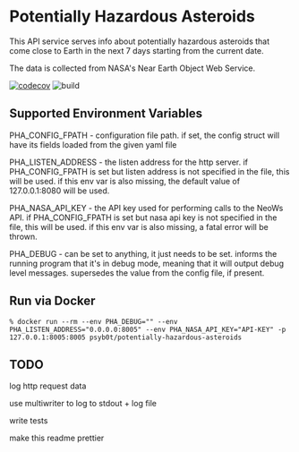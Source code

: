 # Potentially Hazardous Asteroids

This API service serves info about potentially hazardous asteroids that come close to Earth in the next 7 days starting from the current date.

The data is collected from NASA's Near Earth Object Web Service.

[![codecov](https://codecov.io/gh/psyb0t/potentially-hazardous-asteroids/branch/main/graph/badge.svg?token=4LANEUHEQX)](https://codecov.io/gh/psyb0t/potentially-hazardous-asteroids)
![build](https://github.com/psyb0t/potentially-hazardous-asteroids/workflows/build/badge.svg)

## Supported Environment Variables

PHA_CONFIG_FPATH - configuration file path. if set, the config struct will have its fields loaded from the given yaml file

PHA_LISTEN_ADDRESS - the listen address for the http server. if PHA_CONFIG_FPATH is set but listen address is not specified in the file, this will be used. if this env var is also missing, the default value of 127.0.0.1:8080 will be used.

PHA_NASA_API_KEY - the API key used for performing calls to the NeoWs API. if PHA_CONFIG_FPATH is set but nasa api key is not specified in the file, this will be used. if this env var is also missing, a fatal error will be thrown.

PHA_DEBUG - can be set to anything, it just needs to be set. informs the running program that it's in debug mode, meaning that it will output debug level messages. supersedes the value from the config file, if present.

## Run via Docker

```
% docker run --rm --env PHA_DEBUG="" --env PHA_LISTEN_ADDRESS="0.0.0.0:8005" --env PHA_NASA_API_KEY="API-KEY" -p 127.0.0.1:8005:8005 psyb0t/potentially-hazardous-asteroids
```

## TODO

log http request data

use multiwriter to log to stdout + log file

write tests

make this readme prettier
